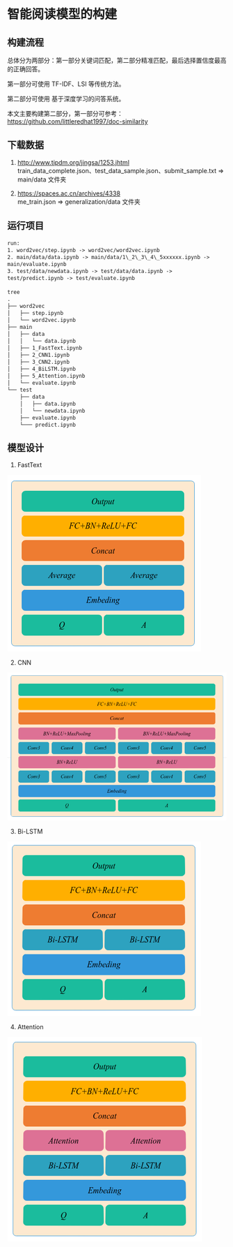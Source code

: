 # 智能阅读模型的构建

## 构建流程
总体分为两部分：第一部分关键词匹配，第二部分精准匹配，最后选择置信度最高的正确回答。

第一部分可使用 TF-IDF、LSI 等传统方法。

第二部分可使用 基于深度学习的问答系统。

本文主要构建第二部分，第一部分可参考：https://github.com/littleredhat1997/doc-similarity

## 下载数据

1. http://www.tipdm.org/jingsa/1253.jhtml  
train_data_complete.json、test_data_sample.json、submit_sample.txt => main/data 文件夹

2. https://spaces.ac.cn/archives/4338  
me_train.json => generalization/data 文件夹

## 运行项目
```
run:
1. word2vec/step.ipynb -> word2vec/word2vec.ipynb
2. main/data/data.ipynb -> main/data/1\_2\_3\_4\_5xxxxxx.ipynb -> main/evaluate.ipynb
3. test/data/newdata.ipynb -> test/data/data.ipynb -> test/predict.ipynb -> test/evaluate.ipynb

tree
.
├── word2vec
│   ├── step.ipynb
│   └── word2vec.ipynb
├── main
│   ├── data
│   │   └── data.ipynb
│   ├── 1_FastText.ipynb
│   ├── 2_CNN1.ipynb
│   ├── 3_CNN2.ipynb
│   ├── 4_BiLSTM.ipynb
│   ├── 5_Attention.ipynb
│   └── evaluate.ipynb
└── test
    ├── data
    │   ├── data.ipynb
    │   └── newdata.ipynb
    ├── evaluate.ipynb
    └─── predict.ipynb

```

## 模型设计
1. FastText

![alt text](docs/FastText.png "title")

2. CNN

![alt text](docs/CNN.png "title")

3. Bi-LSTM

![alt text](docs/Bi-LSTM.png "title")

4. Attention

![alt text](docs/Attention.png "title")
